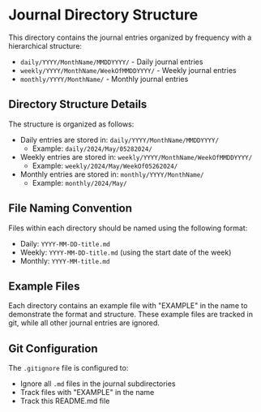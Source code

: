# Journal Directory Structure

This directory contains the journal entries organized by frequency with a hierarchical structure:

- `daily/YYYY/MonthName/MMDDYYYY/` - Daily journal entries
- `weekly/YYYY/MonthName/WeekOfMMDDYYYY/` - Weekly journal entries
- `monthly/YYYY/MonthName/` - Monthly journal entries

## Directory Structure Details

The structure is organized as follows:
- Daily entries are stored in: `daily/YYYY/MonthName/MMDDYYYY/`
  - Example: `daily/2024/May/05282024/`
- Weekly entries are stored in: `weekly/YYYY/MonthName/WeekOfMMDDYYYY/`
  - Example: `weekly/2024/May/WeekOf05262024/`
- Monthly entries are stored in: `monthly/YYYY/MonthName/`
  - Example: `monthly/2024/May/`

## File Naming Convention

Files within each directory should be named using the following format:
- Daily: `YYYY-MM-DD-title.md`
- Weekly: `YYYY-MM-DD-title.md` (using the start date of the week)
- Monthly: `YYYY-MM-title.md`

## Example Files

Each directory contains an example file with "EXAMPLE" in the name to demonstrate the format and structure. These example files are tracked in git, while all other journal entries are ignored.

## Git Configuration

The `.gitignore` file is configured to:
- Ignore all `.md` files in the journal subdirectories
- Track files with "EXAMPLE" in the name
- Track this README.md file 